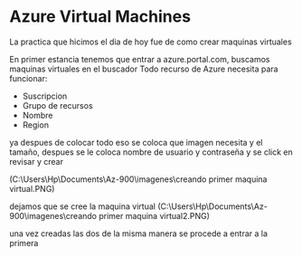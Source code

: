 # Azure Virtual Machines

La practica que hicimos el dia de hoy fue de como crear maquinas virtuales 

En primer estancia tenemos que entrar a azure.portal.com, buscamos maquinas virtuales en el buscador
Todo recurso de Azure necesita para funcionar:
- Suscripcion
- Grupo de recursos
- Nombre 
- Region

ya despues de colocar todo eso se coloca que imagen necesita y el tamaño, despues se le coloca nombre de usuario y contraseña y se click en revisar y crear 

(C:\Users\Hp\Documents\Az-900\imagenes\creando primer maquina virtual.PNG)

dejamos que se cree la maquina virtual 
(C:\Users\Hp\Documents\Az-900\imagenes\creando primer maquina virtual2.PNG)

una vez creadas las dos de la misma manera se procede a entrar a la primera 